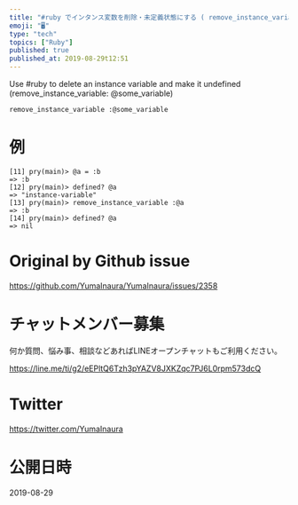 ```yaml
---
title: "#ruby でインタンス変数を削除・未定義状態にする ( remove_instance_variable :@some_variable "
emoji: "🖥"
type: "tech"
topics: ["Ruby"]
published: true
published_at: 2019-08-29t12:51
---
```


Use #ruby to delete an instance variable and make it undefined (remove_instance_variable: @some_variable)


`remove_instance_variable :@some_variable`

# 例

```
[11] pry(main)> @a = :b
=> :b
[12] pry(main)> defined? @a
=> "instance-variable"
[13] pry(main)> remove_instance_variable :@a
=> :b
[14] pry(main)> defined? @a
=> nil
```


# Original by Github issue

https://github.com/YumaInaura/YumaInaura/issues/2358








<!-- Update From Qiita API -->

# チャットメンバー募集


何か質問、悩み事、相談などあればLINEオープンチャットもご利用ください。

https://line.me/ti/g2/eEPltQ6Tzh3pYAZV8JXKZqc7PJ6L0rpm573dcQ





# Twitter


https://twitter.com/YumaInaura


<!-- Update From Qiita API -->



# 公開日時

2019-08-29
